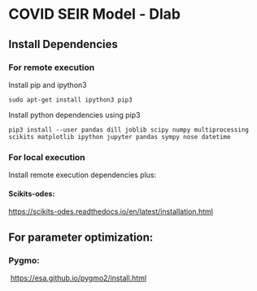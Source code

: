 # COVID SEIR Model - Dlab

## Install Dependencies

### For remote execution

Install pip and ipython3 

`sudo apt-get install ipython3 pip3`

Install python dependencies using pip3

`pip3 install --user pandas dill joblib scipy numpy multiprocessing scikits matplotlib ipython jupyter pandas sympy nose datetime` 



### For local execution

Install remote execution dependencies plus:

#### Scikits-odes:

https://scikits-odes.readthedocs.io/en/latest/installation.html

## For parameter optimization:

### Pygmo:

​	 https://esa.github.io/pygmo2/install.html

